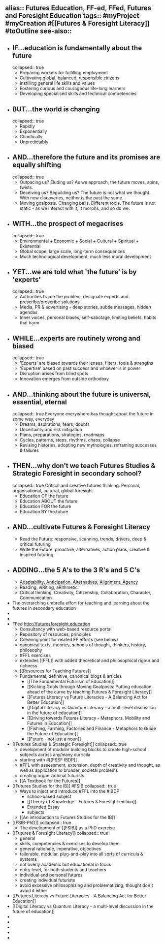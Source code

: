 alias:: Futures Education, FF-ed, FFed, Futures and Foresight Education
tags:: #myProject #myCreation #[[Futures & Foresight Literacy]] #toOutline 
see-also::
-
- ## IF...education is fundamentally about the future
  collapsed:: true
	- Preparing workers for fulfilling employment
	- Cultivating global, balanced, responsible citizens
	- Instilling general life skills and values
	- Fostering curious and courageous life-long learners
	- Developing specialised skills and technical competencies
- ## BUT...the world is changing
  collapsed:: true
	- Rapidly
	- Exponentially
	- Chaotically
	- Unpredictably
- ## AND...therefore the future and its promises are equally shifting
  collapsed:: true
	- Outpacing us? Eluding us? As we approach, the future moves, spins, twists.
	- Deceiving us? Beguilding us? The future is not what we thought. With new discoveries, neither is the past the same.
	- Moving goalposts. Changing balls. Different tools. The future is not static - as we interact with it, it morphs, and so do we.
- ## WITH...the prospect of megacrises
  collapsed:: true
	- Environmental + Economic + Social + Cultural + Spiritual + Existential
	- Global scope, large scale, long-term consequences
	- Much technological development; much less moral development
- ## YET...we are told what 'the future' is by 'experts'
  collapsed:: true
	- Authorities frame the problem, designate experts and prescribe/proscribe solutions
	- Media, PR & advertising - deep stories, subtle messages, hidden agendas
	- Inner voices, personal biases, self-sabotage, limiting beliefs, habits that harm
- ## WHILE...experts are routinely wrong and biased
  collapsed:: true
	- 'Experts' are biased towards their lenses, filters, tools & strengths
	- 'Expertise' based on past success and whoever is in power
	- Disruption arises from blind spots
	- Innovation emerges from outside orthodoxy
- ## AND...thinking about the future is universal, essential, eternal
  collapsed:: true
  Everyone everywhere has thought about the future in some way, everyday
	- Dreams, aspirations, fears, doubts
	- Uncertainty and risk mitigation
	- Plans, preparations, strategies, roadmaps
	- Cycles, patterns, steps, rhythms, chaos, collapse
	- Revising histories, adopting new mythologies, reframing successes & failures
- ## THEN...why don't we teach Futures Studies & Strategic Foresight in secondary school?
  collapsed:: true
  Critical and creative futures thinking. Personal, organisational, cultural, global foresight.
	- Education OF the future
	- Education ABOUT the future
	- Education FOR the future
	- Education BY the future
- ## AND...cultivate Futures & Foresight Literacy
	- Read the Future: responsive, scanning, trends, drivers, deep & critical futuring
	- Write the Future: proactive, alternatives, action plans, creative & inspired futuring
- ## ADDING...the 5 A's to the 3 R's and 5 C's
	- [Adaptability, Anticipation, Alternatives, Alignment, Agency](https://www.notion.so/965ad683bc4842e09f0179102fb7f699?pvs=21)
	- Reading, wRiting, aRithmetic
	- Critical thinking, Creativity, Citizenship, Collaboration, Character, Communication
- The overarching umbrella effort for teaching and learning about the futures in secondary education
-
-
- FFed http://futuresforesight.education
	- Consultancy with web-based resource portal
	- Repository of resources, principles
	- Cohering point for related FF efforts (see below)
	- canonical texts, theories, schools of thought, thinkers, history, philosophy
	- #FFL exercises
	- extendes [[FFL]] with added theoretical and philosophical rigour and richness
	- [[Resources for Teaching Futures]]
	- Fundamental, definitive, canonical blogs & articles
		- [[The Fundamental Futurism of Education]]
		- [[Kicking Goals through Moving Goalposts: Putting education ahead of the curve by teaching Futures & Foresight Literacy]]
		- [[Futures Literacy vs Future Literacies - A Balancing Act for Better Education]]
		- [[Digital Literacy vs Quantum Literacy - a multi-level discussion in the future of education]]
		- [[Driving towards Futures Literacy - Metaphors, Mobility and Futures in Education]]
		- [[Fishing, Farming, Factories and Finance - Metaphors to Guide the Future of Education]]
		- [[Future - not just a noun]]
- [[Futures Studies & Strategic Foresight]]
  collapsed:: true
	- development of modular building blocks to create high-school subjects across any/many curricila
	- starting with #[[FSSF IBDP]]
	- #FFL with assessment, extension, depth of creativity and thought, as well as application to broader, societal problems
	- creating organizational futurists
	- [[A Textbook for the Futures]]
- [[Futures Studies for the IB]] #FSIB
  collapsed:: true
	- Ways to inject and introduce #FFL into the #IBDP
		- school-based subject
		- [[Theory of Knowledge - Futures & Foresight edition]]
		- Extended Essay
		- subjects
	- [[An introduction to Futures Studies for the IB]]
- [[FSIB-PhD]]
  collapsed:: true
	- The development of [[FSIB]] as a PhD exercise
- [[Futures & Foresight Literacy]]
  collapsed:: true
	- general
	- skills, competencies & exercises to develop them
	- general rationale, imperative, objectives
	- tailorable, modular, plug-and-play into all sorts of curricula & systems
	- not overly academic but educational in focus
	- entry level, for both students and teachers
	- individual and personal futures
	- creating individual futurists
	- avoid excessive philosophizing and problematizing, thought don't avoid it either
- [[Futures Literacy vs Future Literacies - A Balancing Act for Better Education]]
- [[Digital Literacy vs Quantum Literacy - a multi-level discussion in the future of education]]
-
-
-
-
-